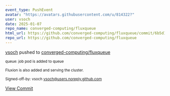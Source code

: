 ```yaml
---
event_type: PushEvent
avatar: "https://avatars.githubusercontent.com/u/814322?"
user: vsoch
date: 2025-01-07
repo_name: converged-computing/fluxqueue
html_url: https://github.com/converged-computing/fluxqueue/commit/6b5d1f8888cf1a31b137a7fc85630e883585857e
repo_url: https://github.com/converged-computing/fluxqueue
---
```


<a href='https://github.com/vsoch' target='_blank'>vsoch</a> pushed to <a href='https://github.com/converged-computing/fluxqueue' target='_blank'>converged-computing/fluxqueue</a>

<small>queue: job pod is added to queue

Fluxion is also added and serving
the cluster.

Signed-off-by: vsoch <vsoch@users.noreply.github.com></small>

<a href='https://github.com/converged-computing/fluxqueue/commit/6b5d1f8888cf1a31b137a7fc85630e883585857e' target='_blank'>View Commit</a>